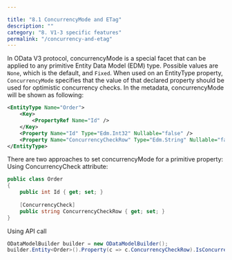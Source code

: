 ```yaml
---

title: "8.1 ConcurrencyMode and ETag"
description: ""
category: "8. V1-3 specific features"
permalink: "/concurrency-and-etag"
---
```


In OData V3 protocol, concurrencyMode is a special facet that can be applied to any primitive Entity Data Model (EDM) type. Possible values are `None`, which is the default, and `Fixed`. When used on an EntityType property, `ConcurrencyMode` specifies that the value of that declared property should be used for optimistic concurrency checks. In the metadata, concurrencyMode will be shown as following:

```XML
<EntityType Name="Order">
    <Key>
        <PropertyRef Name="Id" />
    </Key>
    <Property Name="Id" Type="Edm.Int32" Nullable="false" />
    <Property Name="ConcurrencyCheckRow" Type="Edm.String" Nullable="false" ConcurrencyMode="Fixed" /> />  
</EntityType>
```

There are two approaches to set concurrencyMode for a primitive property:
Using ConcurrencyCheck attribute:

```C#
public class Order
{
    public int Id { get; set; }
    
    [ConcurrencyCheck]
    public string ConcurrencyCheckRow { get; set; }
}
```

Using API call

```C#
ODataModelBuilder builder = new ODataModelBuilder();
builder.Entity<Order>().Property(c => c.ConcurrencyCheckRow).IsConcurrencyToken;
```
